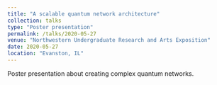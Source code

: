 ```yaml
---
title: "A scalable quantum network architecture"
collection: talks
type: "Poster presentation"
permalink: /talks/2020-05-27
venue: "Northwestern Undergraduate Research and Arts Exposition"
date: 2020-05-27
location: "Evanston, IL"
---
```


Poster presentation about creating complex quantum networks.
